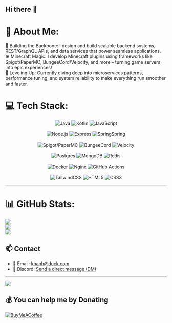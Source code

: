## Hi there 👋

# 💫 About Me:
🔭 Building the Backbone: I design and build scalable backend systems, REST/GraphQL APIs, and data services that power seamless applications.<br>⚙️ Minecraft Magic: I develop Minecraft plugins using frameworks like Spigot/PaperMC, BungeeCord/Velocity, and more – turning game servers into epic experiences!<br>🌱 Leveling Up: Currently diving deep into microservices patterns, performance tuning, and system reliability to make everything run smoother and faster.

# 💻 Tech Stack:
<p align="center">
  <img src="https://img.shields.io/badge/Java-%23ED8B00.svg?style=for-the-badge&logo=openjdk&logoColor=white" alt="Java" />
  <img src="https://img.shields.io/badge/Kotlin-%237F52FF.svg?style=for-the-badge&logo=kotlin&logoColor=white" alt="Kotlin" />
  <img src="https://img.shields.io/badge/JavaScript-%23323330.svg?style=for-the-badge&logo=javascript&logoColor=%23F7DF1E" alt="JavaScript" />
  <br/><br/>
  <img src="https://img.shields.io/badge/Node.js-6DA55F?style=for-the-badge&logo=node.js&logoColor=white" alt="Node.js" />
  <img src="https://img.shields.io/badge/Express.js-%23404d59.svg?style=for-the-badge&logo=express&logoColor=%2361DAFB" alt="Express" />
  <img src="https://img.shields.io/badge/Spring-6DB33F?style=for-the-badge&logo=spring&logoColor=white" alt="SpringSpring" />
  <br/><br/>
  <img src="https://img.shields.io/badge/Spigot%20%2F%20PaperMC-informational?style=for-the-badge&logo=spigotmc&logoColor=whitewhite" alt="Spigot/PaperMC" />
  <img src="https://img.shields.io/badge/BungeeCord-%23007ACC.svg?style=for-the-badge" alt="BungeeCord" />
  <img src="https://img.shields.io/badge/Velocity-%23999999.svg?style=for-the-badge&logo=velocity" alt="Velocity" />
  <br/><br/>
  <img src="https://img.shields.io/badge/Postgres-%23316192.svg?style=for-the-badge&logo=postgresql&logoColor=white" alt="Postgres" />
  <img src="https://img.shields.io/badge/MongoDB-%234ea94b.svg?style=for-the-badge&logo=mongodb&logoColor=white" alt="MongoDB" />
  <img src="https://img.shields.io/badge/Redis-%23DD0031.svg?style=for-the-badge&logo=redis&logoColor=white" alt="Redis" />
  <br/><br/>
  <img src="https://img.shields.io/badge/Docker-%230db7ed.svg?style=for-the-badge&logo=docker&logoColor=white" alt="Docker" />
  <img src="https://img.shields.io/badge/Nginx-%23009639.svg?style=for-the-badge&logo=nginx&logoColor=white" alt="Nginx" />
  <img src="https://img.shields.io/badge/GitHub%20Actions-%232671E5.svg?style=for-the-badge&logo=githubactions&logoColor=white" alt="GitHub Actions" />
  <br/><br/>
  <img src="https://img.shields.io/badge/TailwindCSS-%2338B2AC.svg?style=for-the-badge&logo=tailwind-css&logoColor=white" alt="TailwindCSS" />
  <img src="https://img.shields.io/badge/HTML5-%23E34F26.svg?style=for-the-badge&logo=html5&logoColor=white" alt="HTML5" />
  <img src="https://img.shields.io/badge/CSS3-%231572B6.svg?style=for-the-badge&logo=css3&logoColor=white" alt="CSS3" />
</p>

---
# 📊 GitHub Stats:
![](https://github-readme-stats.vercel.app/api?username=HuynhKhanh1402&theme=dark&hide_border=false&include_all_commits=false&count_private=false)<br/>
![](https://nirzak-streak-stats.vercel.app/?user=HuynhKhanh1402&theme=dark&hide_border=false)<br/>
![](https://github-readme-stats.vercel.app/api/top-langs/?username=HuynhKhanh1402&theme=dark&hide_border=false&include_all_commits=false&count_private=false&layout=compact)

## 📫 Contact

- 📧 Email: [khanh@duck.com](mailto:khanh@duck.com)  
- 💬 Discord: [Send a direct message (DM)](https://discordapp.com/users/717658004954021921)

---
[![](https://visitcount.itsvg.in/api?id=HuynhKhanh1402&icon=0&color=0)](https://visitcount.itsvg.in)

## 💰 You can help me by Donating
[![BuyMeACoffee](https://img.shields.io/badge/Buy%20Me%20a%20Coffee-ffdd00?style=for-the-badge&logo=buy-me-a-coffee&logoColor=black)](https://buymeacoffee.com/https://buymeacoffee.com/huynhhkhanh) 
